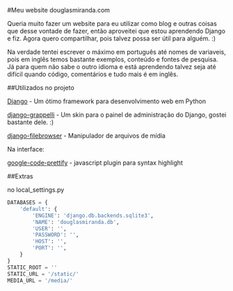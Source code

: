 #Meu website douglasmiranda.com

Queria muito fazer um website para eu utilizar como blog e outras coisas que desse vontade de fazer, então aproveitei que estou aprendendo Django e fiz. Agora quero compartilhar, pois talvez possa ser útil para alguém. :)

Na verdade tentei escrever o máximo em português até nomes de variaveis, pois em inglês temos bastante exemplos, conteúdo e fontes de pesquisa. Já para quem não sabe o outro idioma e está aprendendo talvez seja até difícil quando código, comentários e tudo mais é em inglês.

##Utilizados no projeto

[Django](https://www.djangoproject.com/) - Um ótimo framework para desenvolvimento web em Python

[django-grappelli](https://github.com/sehmaschine/django-grappelli) - Um skin para o painel de administração do Django, gostei bastante dele. :)

[django-filebrowser](https://github.com/sehmaschine/django-filebrowser) - Manipulador de arquivos de mídia

Na interface:

[google-code-prettify](http://code.google.com/p/google-code-prettify/) - javascript plugin para syntax highlight

##Extras

no local_settings.py

```python
DATABASES = {
    'default': {
        'ENGINE': 'django.db.backends.sqlite3',
        'NAME': 'douglasmiranda.db',
        'USER': '',
        'PASSWORD': '',
        'HOST': '',
        'PORT': '',
    }
}
STATIC_ROOT = ''
STATIC_URL = '/static/'
MEDIA_URL = '/media/'
```